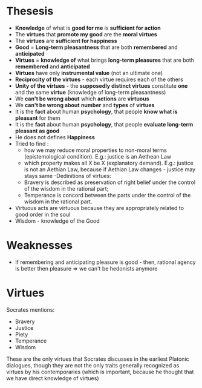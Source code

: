 #                  Thesesis

- **Knowledge** of what is **good for me** is **sufficient for action**
- The **virtues** that **promote my good** are the **moral virtues**
- The **virtues** are **sufficient for happiness**
- **Good** = **Long-term pleasantness** that are both **remembered** and **anticipated**
- **Virtues** = **knowledge of** what brings **long-term pleasures** that are both **remembered** and **anticipated**
- **Virtues** have only **instrumental value** (not an ultimate one)
- **Reciprocity of the virtues** - each virtue requires each of the others
- **Unity of the virtues** - the **supposedly distinct virtues** constitute **one** and the same **virtue** (knowledge of long-term pleasantness)
- We **can't be wrong about** which **actions** are **virtuous**
- We **can't be wrong about** **number** and **types** of **virtues**
- It is the **fact** about human **psychology**, that people **know what is pleasant** for them
- It is the **fact** about human **psychology**, that people **evaluate long-term pleasant as good**
- He does not defines **Happiness**
- Tried to find :
    - how we may reduce moral properties to non-moral terms (epistemological condition). E.g.: justice is an Aethean Law
    - which property makes all X be X (explanatory demand). E.g.: justice is not an Aethian Law, because if Aethian Law changes - justice may stays same
-Dedinitions of virtues:
    - Bravery is described as preservation of right belief under the control of the wisdom in the rational part; 
    - Temperance is concord between the parts under the control of the wisdom in the rational part.
- Virtuous acts are virtuous because they are appropriately related to good order in the soul
- Wisdom - knowledge of the Good






#                  Weaknesses

- If remembering and anticipating pleasure is good - then, rational agency is better then pleasure => we can't be hedonists anymore









#                  Virtues

Socrates mentions:
- Bravery
- Justice
- Piety
- Temperance
- Wisdom


These are the only virtues that Socrates discusses in the earliest Platonic dialogues, though they are not the only traits generally recognized as virtues by his contemporaries (which is important, because he thought that we have direct knowledge of virtues)